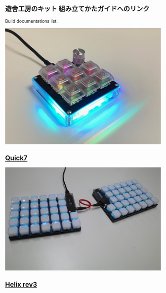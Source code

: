 ## 遊舎工房のキット 組み立てかたガイドへのリンク

Build documentations list.

[![Quick7_complete](Quick7/imgs/IMG_4044.jpeg)](Quick7/BuildGuide.md)

## [Quick7](Quick7/BuildGuide.md)

[![Helix_rev3_complete](helix_rev3/imgs/IMG_4598.JPG)](helix_rev3/BuildGuide_LP.md)

## [Helix rev3](helix_rev3/BuildGuide.md)
